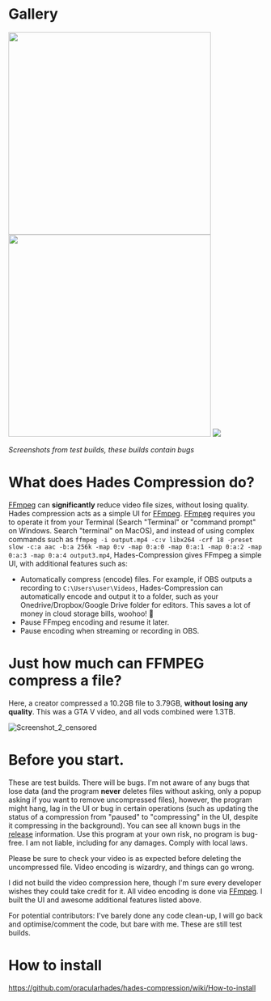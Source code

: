 # Gallery

<img src="https://github.com/oracularhades/hades-compression/assets/91714073/c65cd1ba-1046-4a0a-9154-2a158d82ab05" width="400">

<img src="https://github.com/oracularhades/hades-compression/assets/91714073/69f3e4a5-2c54-4800-8902-0407df84a400" width="400">

<img src="https://github.com/oracularhades/hades-compression/assets/91714073/e1183a21-3aa6-4f94-b4bd-4e186cbf436e">

*Screenshots from test builds, these builds contain bugs*

# What does Hades Compression do?
[FFmpeg](https://ffmpeg.org/) can **significantly** reduce video file sizes, without losing quality. Hades compression acts as a simple UI for [FFmpeg](https://ffmpeg.org/). [FFmpeg](https://ffmpeg.org/) requires you to operate it from your Terminal (Search "Terminal" or "command prompt" on Windows. Search "terminal" on MacOS), and instead of using complex commands such as ```ffmpeg -i output.mp4 -c:v libx264 -crf 18 -preset slow -c:a aac -b:a 256k -map 0:v -map 0:a:0 -map 0:a:1 -map 0:a:2 -map 0:a:3 -map 0:a:4 output3.mp4```, Hades-Compression gives FFmpeg a simple UI, with additional features such as:
- Automatically compress (encode) files. For example, if OBS outputs a recording to ```C:\Users\user\Videos```, Hades-Compression can automatically encode and output it to a folder, such as your Onedrive/Dropbox/Google Drive folder for editors. This saves a lot of money in cloud storage bills, woohoo! 🎉
- Pause FFmpeg encoding and resume it later.
- Pause encoding when streaming or recording in OBS.

# Just how much can FFMPEG compress a file?

Here, a creator compressed a 10.2GB file to 3.79GB, **without losing any quality**. This was a GTA V video, and all vods combined were 1.3TB.

![Screenshot_2_censored](https://github.com/oracularhades/hades-compression/assets/91714073/7929773a-b32e-4ffb-a0d5-b86f815ac8c2)

# Before you start.
These are test builds. There will be bugs. I'm not aware of any bugs that lose data (and the program **never** deletes files without asking, only a popup asking if you want to remove uncompressed files), however, the program might hang, lag in the UI or bug in certain operations (such as updating the status of a compression from "paused" to "compressing" in the UI, despite it compressing in the background). You can see all known bugs in the [release](https://github.com/oracularhades/hades-compression/releases) information. Use this program at your own risk, no program is bug-free. I am not liable, including for any damages. Comply with local laws.

Please be sure to check your video is as expected before deleting the uncompressed file. Video encoding is wizardry, and things can go wrong.

I did not build the video compression here, though I'm sure every developer wishes they could take credit for it. All video encoding is done via [FFmpeg](https://ffmpeg.org/). I built the UI and awesome additional features listed above.

For potential contributors: I've barely done any code clean-up, I will go back and optimise/comment the code, but bare with me. These are still test builds.

# How to install
https://github.com/oracularhades/hades-compression/wiki/How-to-install
